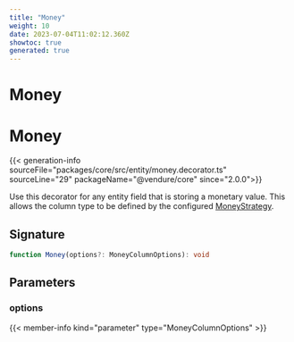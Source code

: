 ```yaml
---
title: "Money"
weight: 10
date: 2023-07-04T11:02:12.360Z
showtoc: true
generated: true
---
```

<!-- This file was generated from the Vendure source. Do not modify. Instead, re-run the "docs:build" script -->

# Money
<div class="symbol">


# Money

{{< generation-info sourceFile="packages/core/src/entity/money.decorator.ts" sourceLine="29" packageName="@vendure/core" since="2.0.0">}}

Use this decorator for any entity field that is storing a monetary value.
This allows the column type to be defined by the configured <a href='/typescript-api/money/money-strategy#moneystrategy'>MoneyStrategy</a>.

## Signature

```TypeScript
function Money(options?: MoneyColumnOptions): void
```
## Parameters

### options

{{< member-info kind="parameter" type="MoneyColumnOptions" >}}

</div>
